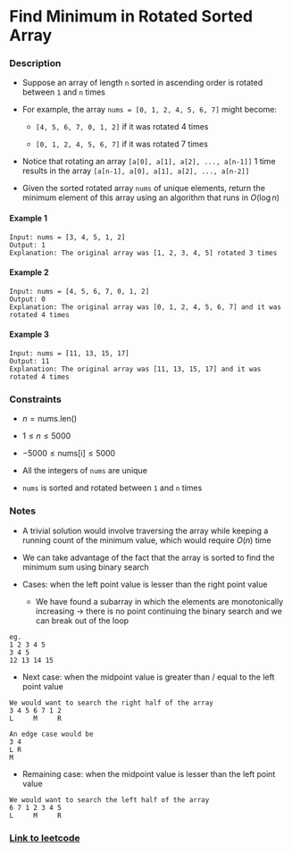 # Find Minimum in Rotated Sorted Array

### Description

- Suppose an array of length `n` sorted in ascending order is rotated between `1` and `n` times

- For example, the array `nums = [0, 1, 2, 4, 5, 6, 7]` might become:

    * `[4, 5, 6, 7, 0, 1, 2]` if it was rotated 4 times

    * `[0, 1, 2, 4, 5, 6, 7]` if it was rotated 7 times

- Notice that rotating an array `[a[0], a[1], a[2], ..., a[n-1]]` 1 time results in the array `[a[n-1], a[0], a[1], a[2], ..., a[n-2]]`

- Given the sorted rotated array `nums` of unique elements, return the minimum element of this array using an algorithm that runs in $O(\log n)$

#### Example 1

```
Input: nums = [3, 4, 5, 1, 2]
Output: 1
Explanation: The original array was [1, 2, 3, 4, 5] rotated 3 times
```

#### Example 2

```
Input: nums = [4, 5, 6, 7, 0, 1, 2]
Output: 0
Explanation: The original array was [0, 1, 2, 4, 5, 6, 7] and it was rotated 4 times
```

#### Example 3

```
Input: nums = [11, 13, 15, 17]
Output: 11
Explanation: The original array was [11, 13, 15, 17] and it was rotated 4 times
```

### Constraints

- $n = \text{nums.len()}$

- $1 \le n \le 5000$

- $-5000 \le \text{nums[i]} \le 5000$

- All the integers of `nums` are unique

- `nums` is sorted and rotated between `1` and `n` times

### Notes

- A trivial solution would involve traversing the array while keeping a running count of the minimum value, which would require $O(n)$ time

- We can take advantage of the fact that the array is sorted to find the minimum sum using binary search

- Cases: when the left point value is lesser than the right point value

    * We have found a subarray in which the elements are monotonically increasing -> there is no point continuing the binary search and we can break out of the loop

```
eg.
1 2 3 4 5
3 4 5
12 13 14 15
```

- Next case: when the midpoint value is greater than / equal to the left point value

```
We would want to search the right half of the array
3 4 5 6 7 1 2
L     M     R

An edge case would be
3 4
L R
M
```

- Remaining case: when the midpoint value is lesser than the left point value

```
We would want to search the left half of the array
6 7 1 2 3 4 5
L     M     R
```

### [Link to leetcode](https://leetcode.com/problems/find-minimum-in-rotated-sorted-array/description/)
